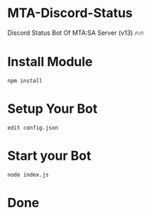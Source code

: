 # MTA-Discord-Status
Discord Status Bot Of MTA:SA Server (v13) 🔥🔥

# Install Module 
`npm install`

# Setup Your Bot
`edit config.json`

# Start your Bot
`node index.js`
# Done 

